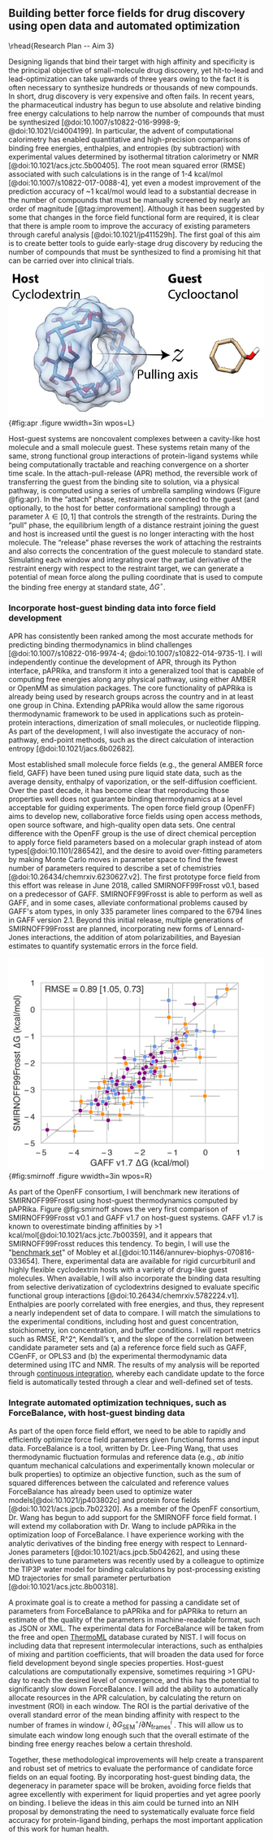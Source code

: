 ## Building better force fields for drug discovery using open data and automated optimization
\rhead{Research Plan -- Aim 3}


Designing ligands that bind their target with high affinity and specificity is the principal objective of small-molecule drug discovery, yet hit-to-lead and lead-optimization can take upwards of three years owing to the fact it is often necessary to synthesize hundreds or thousands of new compounds.
In short, drug discovery is very expensive and often fails.
In recent years, the pharmaceutical industry has begun to use absolute and relative binding free energy calculations to help narrow the number of compounds that must be synthesized [@doi:10.1007/s10822-016-9998-9; @doi:10.1021/ci4004199].
In particular, the advent of computational calorimetry has enabled quantitative and high-precision comparisons of binding free energies, enthalpies, and entropies (by subtraction) with experimental values determined by isothermal titration calorimetry or NMR [@doi:10.1021/acs.jctc.5b00405].
The root mean squared error (RMSE) associated with such calculations is in the range of 1-4 kcal/mol [@doi:10.1007/s10822-017-0088-4], yet even a modest improvement of the prediction accuracy of ~1 kcal/mol would lead to a substantial decrease in the number of compounds that must be manually screened by nearly an order of magnitude [@tag:improvement].
Although it has been suggested by some that changes in the force field functional form are required, it is clear that there is ample room to improve the accuracy of existing parameters through careful analysis [@doi:10.1021/jp411529h].
The first goal of this aim is to create better tools to guide early-stage drug discovery by reducing the number of compounds that must be synthesized to find a promising hit that can be carried over into clinical trials.

 ![An example host-guest system, $\alpha$-cyclodextrin with cyclooctanol (unbound) showing the pulling coordinate along the $z$ axis.](images/APR-annotated.png){#fig:apr .figure wwidth=3in wpos=L}

Host-guest systems are noncovalent complexes between a cavity-like host molecule and a small molecule guest.
These systems retain many of the same, strong functional group interactions of protein-ligand systems while being computationally tractable and reaching convergence on a shorter time scale. 
In the attach-pull-release (APR) method, the reversible work of transferring the guest from the binding site to solution, via a physical pathway, is computed using a series of umbrella sampling windows (Figure @fig:apr).
In the “attach” phase, restraints are connected to the guest (and optionally, to the host for better conformational sampling) through a parameter $\lambda \in [0, 1]$ that controls the strength of the restraints.
During the “pull” phase, the equilibrium length of a distance restraint joining the guest and host is increased until the guest is no longer interacting with the host molecule. 
The “release” phase reverses the work of attaching the restraints and also corrects the concentration of the guest molecule to standard state.
Simulating each window and integrating over the partial derivative of the restraint energy with respect to the restraint target, we can generate a potential of mean force along the pulling coordinate that is used to compute the binding free energy at standard state, $\Delta G^\circ$.

### Incorporate host-guest binding data into force field development
APR has consistently been ranked among the most accurate methods for predicting binding thermodynamics in blind challenges [@doi:10.1007/s10822-016-9974-4; @doi:10.1007/s10822-014-9735-1]. 
I will independently continue the development of APR, through its Python interface, pAPRika, and transform it into a generalized tool that is capable of computing free energies along any physical pathway, using either AMBER or OpenMM as simulation packages.
The core functionality of pAPRika is already being used by research groups across the country and in at least one group in China.
Extending pAPRika would allow the same rigorous thermodynamic framework to be used in applications such as protein-protein interactions, dimerization of small molecules, or nucleotide flipping.
As part of the development, I will also investigate the accuracy of non-pathway, end-point methods, such as the direct calculation of interaction entropy [@doi:10.1021/jacs.6b02682].

Most established small molecule force fields (e.g., the general AMBER force field, GAFF) have been tuned using pure liquid state data, such as the average density, enthalpy of vaporization, or the self-diffusion coefficient.
Over the past decade, it has become clear that reproducing those properties well does not guarantee binding thermodynamics at a level acceptable for guiding experiments.
The open force field group (OpenFF) aims to develop new, collaborative force fields using open access methods, open source software, and high-quality open data sets.
One central difference with the OpenFF group is the use of direct chemical perception to apply force field parameters based on a molecular graph instead of atom types[@doi:10.1101/286542], and the desire to avoid over-fitting parameters by making Monte Carlo moves in parameter space to find the fewest number of parameters required to describe a set of chemistries [@doi:10.26434/chemrxiv.6230627.v2].
The first prototype force field from this effort was release in June 2018, called SMIRNOFF99Frosst v0.1, based on a predecessor of GAFF.
SMIRNOFF99Frosst is able to perform as well as GAFF, and in some cases, alleviate conformational problems caused by GAFF's atom types, in only 335 parameter lines compared to the 6794 lines in GAFF version 2.1. 
Beyond this initial release, multiple generations of SMIRNOFF99Frosst are planned, incorporating new forms of Lennard-Jones interactions, the addition of atom polarizabilities, and Bayesian estimates to quantify systematic errors in the force field.

![A comparison of binding free energies between SMIRNOFF99Frosst and GAFF v1.7 for a series of cyclodextrin hosts and guests (unpublished results). Points are colored according to guest functional group.](images/SMIRNOFF-vs-GAFF-deltaG.png){#fig:smirnoff .figure wwidth=3in wpos=R}

As part of the OpenFF consortium, I will benchmark new iterations of SMIRNOFF99Frosst using host-guest thermodynamics computed by pAPRika.
Figure @fig:smirnoff shows the very first comparison of SMIRNOFF99Frosst v0.1 and GAFF v1.7 on host-guest systems.
GAFF v1.7 is known to overestimate binding affinities by >1 kcal/mol[@doi:10.1021/acs.jctc.7b00359], and it appears that SMIRNOFF99Frosst reduces this tendency.
To begin, I will use the "[benchmark set](https://escholarship.org/uc/item/9p37m6bq)" of Mobley et al.[@doi:10.1146/annurev-biophys-070816-033654].
There, experimental data are available for rigid curcurbituril and highly flexible cyclodextrin hosts with a variety of drug-like guest molecules. 
When available, I will also incorporate the binding data resulting from selective derivatization of cyclodextrins designed to evaluate specific functional group interactions [@doi:10.26434/chemrxiv.5782224.v1].
Enthalpies are poorly correlated with free energies, and thus, they represent a nearly independent set of data to compare. 
I will match the simulations to the experimental conditions, including host and guest concentration, stoichiometry, ion concentration, and buffer conditions.
I will report metrics such as RMSE, R^2^, Kendall’s τ, and the slope of the correlation between candidate parameter sets and (a) a reference force field such as GAFF, CGenFF, or OPLS3 and (b) the experimental thermodynamic data determined using ITC and NMR. 
The results of my analysis will be reported through [continuous integration](https://travis-ci.org/openforcefield/openforcefield?branch=master), whereby each candidate update to the force field is automatically tested through a clear and well-defined set of tests. 

### Integrate automated optimization techniques, such as ForceBalance, with host-guest binding data

As part of the open force field effort, we need to be able to rapidly and efficiently optimize force field parameters given functional forms and input data. 
ForceBalance is a tool, written by Dr. Lee-Ping Wang, that uses thermodynamic fluctuation formulas and reference data (e.g., *ab initio* quantum mechanical calculations and experimentally known molecular or bulk properties) to optimize an objective function, such as the sum of squared differences between the calculated and reference values
ForceBalance has already been used to optimize water models[@doi:10.1021/jp403802c] and protein force fields [@doi:10.1021/acs.jpcb.7b02320]. 
As a member of the OpenFF consortium, Dr. Wang has begun to add support for the SMIRNOFF force field format. 
I will extend my collaboration with Dr. Wang to include pAPRika in the optimization loop of ForceBalance. 
I have experience working with the analytic derivatives of the binding free energy with respect to Lennard-Jones parameters [@doi:10.1021/acs.jpcb.5b04262], and using these derivatives to tune parameters was recently used by a colleague to optimize the TIP3P water model for binding calculations by post-processing existing MD trajectories for small parameter perturbation [@doi:10.1021/acs.jctc.8b00318].

A proximate goal is to create a method for passing a candidate set of parameters from ForceBalance to pAPRika and for pAPRika to return an estimate of the quality of the parameters in machine-readable format, such as JSON or XML. 
The experimental data for ForceBalance will be taken from the free and open [ThermoML](https://www.nist.gov/mml/acmd/trc/thermoml) database curated by NIST. 
I will focus on including data that represent intermolecular interactions, such as enthalpies of mixing and partition coefficients, that will broaden the data used for force field development beyond single species properties. 
Host-guest calculations are computationally expensive, sometimes requiring >1 GPU-day to reach the desired level of convergence, and this has the potential to significantly slow down ForceBalance. 
I will add the ability to automatically allocate resources in the APR calculation, by calculating the return on investment (ROI) in each window. 
The ROI is the partial derivative of the overall standard error of the mean binding affinity with respect to the number of frames in window $i$, $\partial G^\circ_\text{SEM} / \partial N^i_\text{frames}$ . 
This will allow us to simulate each window long enough such that the overall estimate of the binding free energy reaches below a certain threshold. 

Together, these methodological improvements will help create a transparent and robust set of metrics to evaluate the performance of candidate force fields on an equal footing.
By incorporating host-guest binding data, the degeneracy in parameter space will be broken, avoiding force fields that agree excellently with experiment for liquid properties and yet agree poorly on binding.
I believe the ideas in this aim could be turned into an NIH proposal by demonstrating the need to systematically evaluate force field accuracy for protein-ligand binding, perhaps the most important application of this work for human health.